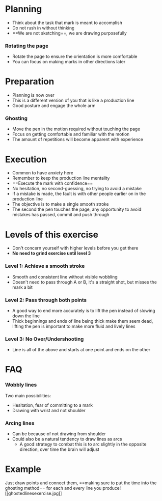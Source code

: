# Planning
- Think about the task that mark is meant to accomplish
- Do not rush in without thinking
- ==We are not sketching==, we are drawing purposefully
### Rotating the page
- Rotate the page to ensure the orientation is more comfortable
- You can focus on making marks in other directions later
# Preparation
- Planning is now over
- This is a different version of you that is like a production line
- Good posture and engage the whole arm
### Ghosting
- Move the pen in the motion required without touching the page
- Focus on getting comfortable and familiar with the motion
- The amount of repetitions will become apparent with experience
# Execution
- Common to have anxiety here
- Remember to keep the production line mentality
- ==Execute the mark with confidence==
- No hesitation, no second-guessing, no trying to avoid a mistake
- If a mistake is made, the fault is with other people earlier on in the production line
- The objective is to make a single smooth stroke
- The second the pen touches the page, any opportunity to avoid mistakes has passed, commit and push through

# Levels of this exercise
- Don't concern yourself with higher levels before you get there
- **No need to grind exercise until level 3**
### Level 1: Achieve a smooth stroke
- Smooth and consistent line without visible wobbling
- Doesn't need to pass through A or B, it's a straight shot, but misses the mark a bit
### Level 2: Pass through both points
- A good way to end more accurately is to lift the pen instead of slowing down the line
- Thick beginnings and ends of line being thick make them seem dead, lifting the pen is important to make more fluid and lively lines
### Level 3: No Over/Undershooting
- Line is all of the above and starts at one point and ends on the other

# FAQ
### Wobbly lines
Two main possibilities:
- Hesitation, fear of committing to a mark
- Drawing with wrist and not shoulder
### Arcing lines
- Can be because of not drawing from shoulder
- Could also be a natural tendency to draw lines as arcs
    - A good strategy to combat this is to arc slightly in the opposite direction, over time the brain will adjust

# Example
Just draw points and connect them, ==making sure to put the time into the ghosting method== for each and every line you produce![[ghostedlinesexercise.jpg]]